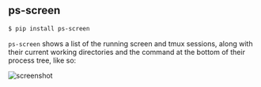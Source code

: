 ## ps-screen

```sh
$ pip install ps-screen
```

`ps-screen` shows a list of the running screen and tmux sessions, along with
their current working directories and the command at the bottom of their
process tree, like so:

![screenshot](http://cl.ly/image/1M2D1x062d3o/Image%202014-11-14%20at%201.10.16%20PM.png)
